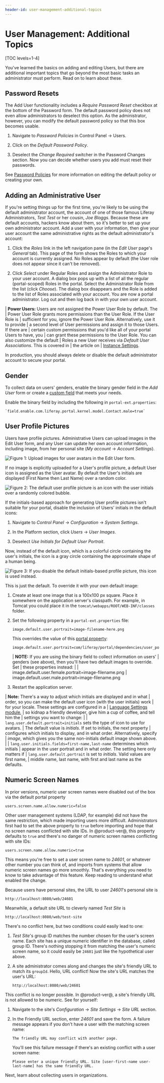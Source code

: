 ```yaml
---
header-id: user-management-additional-topics
---
```


# User Management: Additional Topics

[TOC levels=1-4]

You've learned the basics on adding and editing Users, but there are additional
important topics that go beyond the most basic tasks an administrator must
perform. Read on to learn about these. 

## Password Resets

The Add User functionality includes a *Require Password Reset* checkbox at the
bottom of the Password form. The default password policy does not even allow
administrators to deselect this option. As the administrator, however, you can
modify the default password policy so that this box becomes usable. 

1.  Navigate to *Password Policies* in Control Panel &rarr; Users.

2.  Click on the *Default Password Policy*.

3.  Deselect the *Change Required* switcher in the Password Changes section. Now
    you can decide whether users you add must reset their passwords. 

See [Password Policies](/discover/tutorials/-/knowledge_base/7-2/password-policies)
for more information on editing the default policy or creating your own.

## Adding an Administrative User

If you're setting things up for the first time, you're likely to be using the
default administrator account, the account of one of those famous Liferay
Administrators, *Test Test* or her cousin, *Joe Bloggs*. Because these are
default accounts, hackers know about them, so it's better to set up your own
administrator account. Add a user with your information, then give your user
account the same administrative rights as the default administrator's account: 

1.  Click the *Roles* link in the left navigation pane (in the *Edit User*
    page's *General* tab). This page of the form shows the Roles to which your
    account is currently assigned. No Roles appear by default (the User role
    does not appear since it can't be removed). 

2.  Click *Select* under Regular Roles and assign the Administrator Role to your
    user account. A dialog box pops up with a list of all the regular
    (portal-scoped) Roles in the portal. Select the Administrator Role from the
    list (click *Choose*). The dialog box disappears and the Role is added to
    the list of Roles associated with your account. You are now a portal
    administrator. Log out and then log back in with your own user account. 

| **Power Users:** Users are not assigned the Power User Role by default. The
| Power User Role grants more permissions than the User Role. If the User Role is
| sufficient for you, ignore the Power User Role. Alternatively, use it to provide
| a second level of User permissions and assign it to those Users. If there are
| certain custom permissions that you'd like all of your portal Users to have, you
| can grant these permissions to the User Role. You can also customize the default
| Roles a new User receives via *Default User Associations*. This is covered in
| the article on
| [Instance Settings](/documentation/user/-/knowledge_base/7-2/setting-up-a-virtual-instance).

In production, you should always delete or disable the default administrator
account to secure your portal.

## Gender

To collect data on users' genders, enable the binary gender field in the *Add
User* form or create a 
[custom field](/documentation/user/-/knowledge_base/7-2/custom-fields)
that meets your needs.

Enable the binary field by including the following in `portal-ext.properties`:

    `field.enable.com.liferay.portal.kernel.model.Contact.male=true`

## User Profile Pictures

Users have profile pictures. Administrative Users can upload images in the Edit
User form, and any User can update her own account information, including image,
from her personal site (*My account* &rarr; *Account Settings*). 

![Figure 1: Upload images for user avatars in the Edit User form.](../../../images/usrmgmt-ray-avatar.png)

If no image is explicitly uploaded for a User's profile picture, a default User
icon is assigned as the User avatar. By default the User's initials are
displayed (First Name then Last Name) over a random color.

![Figure 2: The default user profile picture is an icon with the user initials over a randomly colored bubble.](../../../images/users-default-user-image.png)

If the initials-based approach for generating User profile pictures isn't
suitable for your portal, disable the inclusion of Users' initials in the
default icons: 

1.  Navigate to *Control Panel* &rarr; *Configuration* &rarr; *System Settings*. 

2.  In the Platform section, click *Users* &rarr; *User Images*.

3.  Deselect *Use Initials for Default User Portrait*.

Now, instead of the default icon, which is a colorful circle containing the
user's initials, the icon is a gray circle containing the approximate shape of a
human being.

![Figure 3: If you disable the default initials-based profile picture, this icon is used instead.](../../../images/user-image-not-initials.png)

This is just the default. To override it with your own default image:

1.  Create at least one image that is a 100x100 px square. Place it somewhere on
    the application server's classpath. For example, in Tomcat you could place
    it in the `tomcat/webapps/ROOT/WEB-INF/classes` folder. 

2.  Set the following property in a `portal-ext.properties` file:

        image.default.user.portrait=image-filename-here.png

    This overrides the value of this 
    [portal property](https://docs.liferay.com/portal/7.2-latest/propertiesdoc/portal.properties.html):

        image.default.user.portrait=com/liferay/portal/dependencies/user_portrait.png

    | **NOTE:** If you are using the binary field to collect information on users'
    | genders (see above), then you'll have two default images to override. Set
    | these properties instead:
    | 
    |     image.default.user.female.portrait=image-filename.png
    |     image.default.user.male.portrait=image-filename.png

3.  Restart the application server.

| **Note:** There's a way to adjust which initials are displayed and in what
| order, so you can make the default user icon (with the user initials) work
| for your locale. These settings are configured in a
| [Language Settings module](/docs/7-2/tutorials/-/knowledge_base/t/using-liferays-language-settings),
| so kidnap a friendly developer, give him a cup of coffee, and tell him the
| settings you want to change:
| 
| `lang.user.default.portrait=initials` sets the type of icon to use for avatars.
| The default value is *initials*. If set to initials, the next property
| configures which initials to display, and in what order. Alternatively, specify
| *image*, which gives you the same non-initials default image shown above.
| 
| `lang.user.initials.fields=first-name,last-name` determines which initials
| appear in the user portrait and in what order. The setting here only matters if
| `lang.user.default.portrait` is set to *initials*.  Valid values are first name,
| middle name, last name, with first and last name as the defaults.

## Numeric Screen Names

In prior versions, numeric user screen names were disabled out of the box via
the default portal property

    users.screen.name.allow.numeric=false

Other user management systems (LDAP, for example) did not have the same
restriction, which made importing users more difficult. Administrators first had
to set the  above property to `true` before importing and hope that no screen
names conflicted with site IDs. In @product-ver@, this property defaults to
`true` and there's no danger of numeric screen names conflicting with site IDs:

    users.screen.name.allow.numeric=true

This means you're free to set a user screen name to *24601*, or whatever other
number you can think of, and imports from systems that allow numeric screen
names go more smoothly. That's everything you need to know to take advantage of
this feature. Keep reading to understand what enabled the change.

Because users have personal sites, the URL to user *24601*'s personal site is

    http://localhost:8080/web/24601

Meanwhile, a default site URL to cleverly named *Test Site* is

    http://localhost:8080/web/test-site

There's no conflict here, but two conditions could easily lead to one:

1.  *Test Site*'s group ID matches the number chosen for the user's screen
    name. Each site has a unique numeric identifier in the database, called
    group ID. There's nothing stopping it from matching the user's numeric
    screen name, so it could easily be `24601` just like the hypothetical user
    above.

2.  A site administrator comes along and changes the site's friendly URL to
    match its `groupId`. Hello, URL conflict! Now the site's URL matches the
    user's URL:

        http://localhost:8080/web/24601

This conflict is no longer possible. In @product-ver@, a site's friendly URL
is not allowed to be numeric. See for yourself:

1.  Navigate to the site's *Configuration* &rarr; *Site Settings* &rarr; *Site URL*
    section.

2.  In the Friendly URL section, enter *24601* and save the form. A failure
    message appears if you don't have a user with the matching screen name:

        The friendly URL may conflict with another page.

    You'll see this failure message if there's an existing conflict with a user
    screen name:

        Please enter a unique friendly URL. Site [user-first-name user-last-name] has the same friendly URL.

Next, learn about collecting users in organizations.
